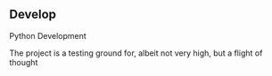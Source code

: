 ## Develop
Python Development

The project is a testing ground for, albeit not very high, but a flight of thought